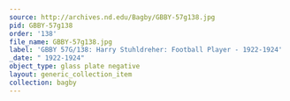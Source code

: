 ```yaml
---
source: http://archives.nd.edu/Bagby/GBBY-57g138.jpg
pid: GBBY-57g138
order: '138'
file_name: GBBY-57g138.jpg
label: 'GBBY 57G/138: Harry Stuhldreher: Football Player - 1922-1924'
_date: " 1922-1924"
object_type: glass plate negative
layout: generic_collection_item
collection: bagby
---
```

